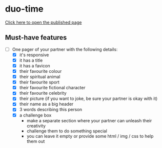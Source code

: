 # duo-time
[Click here to open the published page](https://shivamottaghi.github.io/duo-time/)
## Must-have features
- [ ] One pager of your partner with the following details:
  - [x] it's responsive
  - [x] it has a title
  - [x] it has a favicon
  - [x] their favourite colour
  - [x] their spiritual animal
  - [x] their favourite sport
  - [x] their favourite fictional character
  - [x] their favourite celebrity
  - [x] their picture (if you want to joke, be sure your partner is okay with it)
  - [x] their name as a big header
  - [x] 3 words describing this person
  - [x] a challenge box
    - make a separate section where your partner can unleash their creativity
    - challenge them to do something special
    - you can leave it empty or provide some html / img / css to help them out